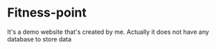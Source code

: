 # Fitness-point
It's a demo website that's created by me. Actually it does not have any database to store data
